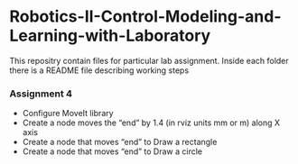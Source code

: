 # Robotics-II-Control-Modeling-and-Learning-with-Laboratory

This repositry contain files for particular lab assignment. 
Inside each folder there is a README file describing working steps

### Assignment 4
* Configure MoveIt library
* Create a node moves the “end” by 1.4 (in rviz units mm or m) along X axis
* Create a node that moves “end” to Draw a rectangle
* Create a node that moves “end” to Draw a circle
